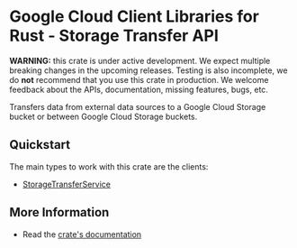 # Google Cloud Client Libraries for Rust - Storage Transfer API

<!-- Code generated by sidekick. DO NOT EDIT. -->

**WARNING:** this crate is under active development. We expect multiple breaking
changes in the upcoming releases. Testing is also incomplete, we do **not**
recommend that you use this crate in production. We welcome feedback about the
APIs, documentation, missing features, bugs, etc.

Transfers data from external data sources to a Google Cloud Storage bucket
or between Google Cloud Storage buckets.

## Quickstart

The main types to work with this crate are the clients:

* [StorageTransferService](https://docs.rs/google-cloud-storagetransfer-v1/latest/google_cloud_storagetransfer_v1/client/struct.StorageTransferService.html)

## More Information

* Read the [crate's documentation](https://docs.rs/google-cloud-storagetransfer-v1/latest/google-cloud-storagetransfer-v1)
